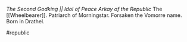 *The Second Godking || Idol of Peace 
Arkay of the Republic*
The [[Wheelbearer]].
Patriarch of Morningstar. 
Forsaken the Vomorre name.
Born in Drathel.

#republic 
